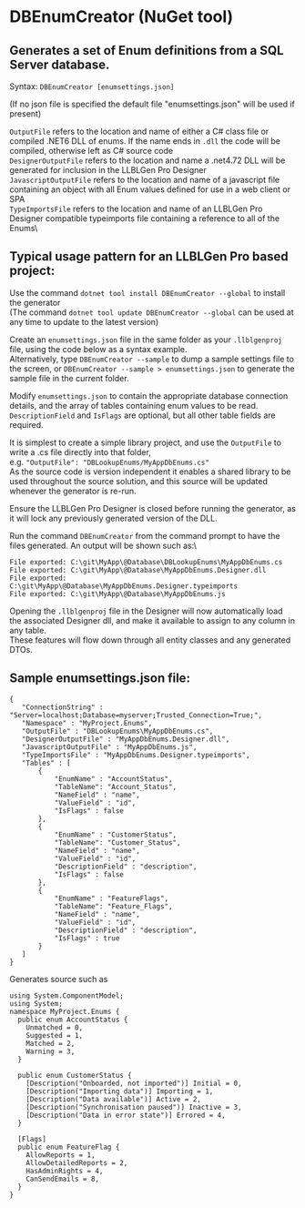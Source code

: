 # DBEnumCreator (NuGet tool)

## Generates a set of Enum definitions from a SQL Server database.

Syntax:
  `DBEnumCreator [enumsettings.json]`

(If no json file is specified the default file "enumsettings.json" will be used if present)

`OutputFile` refers to the location and name of either a C# class file or compiled .NET6 DLL of enums. If the name ends in `.dll` the code will be compiled, otherwise left as C# source code\
`DesignerOutputFile` refers to the location and name a .net4.72 DLL will be generated for inclusion in the LLBLGen Pro Designer\
`JavascriptOutputFile` refers to the location and name of a javascript file containing an object with all Enum values defined for use in a web client or SPA\
`TypeImportsFile`  refers to the location and name of an LLBLGen Pro Designer compatible typeimports file containing a reference to all of the Enums\

## Typical usage pattern for an LLBLGen Pro based project:

Use the command `dotnet tool install DBEnumCreator --global` to install the generator\
(The command `dotnet tool update DBEnumCreator --global` can be used at any time to update to the latest version)

Create an `enumsettings.json` file in the same folder as your `.llblgenproj` file, using the code below as a syntax example.\
Alternatively, type `DBEnumCreator --sample` to dump a sample settings file to the screen, or `DBEnumCreator --sample > enumsettings.json` to generate the sample file in the current folder.

Modify `enumsettings.json` to contain the appropriate database connection details, and the array of tables containing enum values to be read.\
`DescriptionField` and `IsFlags` are optional, but all other table fields are required.

It is simplest to create a simple library project, and use the `OutputFile` to write a .cs file directly into that folder,\
e.g. `"OutputFile": "DBLookupEnums/MyAppDbEnums.cs"`\
As the source code is version independent it enables a shared library to be used throughout the source solution, and this source will be updated whenever the generator is re-run.

Ensure the LLBLGen Pro Designer is closed before running the generator, as it will lock any previously generated version of the DLL.  

Run the command `DBEnumCreator` from the command prompt to have the files generated. An output will be shown such as:\
```
File exported: C:\git\MyApp\@Database\DBLookupEnums\MyAppDbEnums.cs
File exported: C:\git\MyApp\@Database\MyAppDbEnums.Designer.dll
File exported: C:\git\MyApp\@Database\MyAppDbEnums.Designer.typeimports
File exported: C:\git\MyApp\@Database\MyAppDbEnums.js
```

Opening the `.llblgenproj` file in the Designer will now automatically load the associated Designer dll, and make it available to assign to any column in any table.\
These features will flow down through all entity classes and any generated DTOs.

## Sample enumsettings.json file:
```
{
   "ConnectionString" : "Server=localhost;Database=myserver;Trusted_Connection=True;",
   "Namespace" : "MyProject.Enums",
   "OutputFile" : "DBLookupEnums\MyAppDbEnums.cs",
   "DesignerOutputFile" : "MyAppDbEnums.Designer.dll",
   "JavascriptOutputFile" : "MyAppDbEnums.js",
   "TypeImportsFile" : "MyAppDbEnums.Designer.typeimports",
   "Tables" : [
       {
           "EnumName" : "AccountStatus",
           "TableName": "Account_Status",
           "NameField" : "name",
           "ValueField" : "id",
           "IsFlags" : false
       },
       {
           "EnumName" : "CustomerStatus",
           "TableName": "Customer_Status",
           "NameField" : "name",
           "ValueField" : "id",
           "DescriptionField" : "description",
           "IsFlags" : false
       },
       {
           "EnumName" : "FeatureFlags",
           "TableName": "Feature_Flags",
           "NameField" : "name",
           "ValueField" : "id",
           "DescriptionField" : "description",
           "IsFlags" : true
       }
   ]
}
```

Generates source such as

```
using System.ComponentModel;
using System;
namespace MyProject.Enums {
  public enum AccountStatus {
    Unmatched = 0,
    Suggested = 1,
    Matched = 2,
    Warning = 3,
  }
  
  public enum CustomerStatus {
    [Description("Onboarded, not imported")] Initial = 0,
    [Description("Importing data")] Importing = 1,
    [Description("Data available")] Active = 2,
    [Description("Synchronisation paused")] Inactive = 3,
    [Description("Data in error state")] Errored = 4,
  }
  
  [Flags]
  public enum FeatureFlag {
    AllowReports = 1,
    AllowDetailedReports = 2,
    HasAdminRights = 4,
    CanSendEmails = 8,
  }
}
```